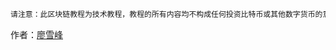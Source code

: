 
```alert type=caution title=重要提示
请注意：此区块链教程为技术教程，教程的所有内容均不构成任何投资比特币或其他数字货币的意见和建议，也不赞成个人炒作任何数字货币！
```

<p>作者：<a href="https://liaoxuefeng.com" target="_blank">廖雪峰</a></p>
